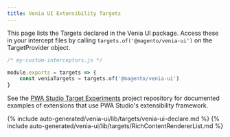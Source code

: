 ```yaml
---
title: Venia UI Extensibility Targets
---
```


This page lists the Targets declared in the Venia UI package. Access these in your intercept files by calling `targets.of('@magento/venia-ui')` on the TargetProvider object.
```js
/* my-custom-interceptors.js */

module.exports = targets => {
    const veniaTargets = targets.of('@magento/venia-ui')
}
```

See the [PWA Studio Target Experiments][] project repository for documented examples of extensions that use PWA Studio's extensibility framework.

<!--
The reference doc content is generated automatically from the source code.
To update this section, update the doc blocks in the source code
-->

{% include auto-generated/venia-ui/lib/targets/venia-ui-declare.md %}
{% include auto-generated/venia-ui/lib/targets/RichContentRendererList.md %}

[pwa studio target experiments]: https://github.com/magento-research/pwa-studio-target-experiments
